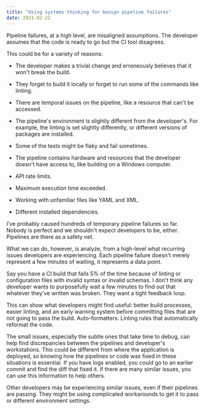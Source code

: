 ```yaml
---
title: "Using systems thinking for benign pipeline failures"
date: 2021-02-22
---
```


Pipeline failures, at a high level, are misaligned assumptions. The developer assumes that the code is ready to go but the CI tool disagrees.

This could be for a variety of reasons:

-   The developer makes a trivial change and erroneously believes that it won't break the build.

-   They forget to build it locally or forget to run some of the commands like linting.

-   There are temporal issues on the pipeline, like a resource that can't be accessed.

-   The pipeline's environment is slightly different from the developer's. For example, the linting is set slightly differently, or different versions of packages are installed.

-   Some of the tests might be flaky and fail sometimes.

-   The pipeline contains hardware and resources that the developer doesn't have access to, like building on a Windows computer.

-   API rate limits.

-   Maximum execution time exceeded.

-   Working with unfamiliar files like YAML and XML.

-   Different installed dependencies.

I've probably caused hundreds of temporary pipeline failures so far. Nobody is perfect and we shouldn't expect developers to be, either. Pipelines are there as a safety net.

What we can do, however, is analyze, from a high-level what recurring issues developers are experiencing. Each pipeline failure doesn't merely represent a few minutes of waiting, it represents a data point.

Say you have a CI build that fails 5% of the time because of linting or configuration files with invalid syntax or invalid schemas. I don't think any developer wants to purposefully wait a few minutes to find out that whatever they've written was broken. They want a tight feedback loop.

This can show what developers might find useful: better build processes, easier linting, and an early warning system before committing files that are not going to pass the build. Auto-formatters. Linting rules that automatically reformat the code.

The small issues, especially the subtle ones that take time to debug, can help find discrepancies between the pipelines and developer's workstations. This could be different from where the application is deployed, so knowing how the pipelines or code was fixed in these situations is essential. If you have logs enabled, you could go to an earlier commit and find the diff that fixed it. If there are many similar issues, you can use this information to help others.

Other developers may be experiencing similar issues, even if their pipelines are passing. They might be using complicated workarounds to get it to pass or different environment settings.
